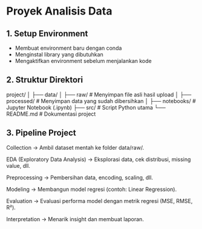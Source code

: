 # Proyek Analisis Data

## 1. Setup Environment
- Membuat environment baru dengan conda
- Menginstal library yang dibutuhkan
- Mengaktifkan environment sebelum menjalankan kode

## 2. Struktur Direktori
project/
│
├── data/
│ ├── raw/ # Menyimpan file asli hasil upload
│ ├── processed/ # Menyimpan data yang sudah dibersihkan
│
├── notebooks/ # Jupyter Notebook (.ipynb)
├── src/ # Script Python utama
└── README.md # Dokumentasi project

## 3. Pipeline Project

Collection → Ambil dataset mentah ke folder data/raw/.

EDA (Exploratory Data Analysis) → Eksplorasi data, cek distribusi, missing value, dll.

Preprocessing → Pembersihan data, encoding, scaling, dll.

Modeling → Membangun model regresi (contoh: Linear Regression).

Evaluation → Evaluasi performa model dengan metrik regresi (MSE, RMSE, R²).

Interpretation → Menarik insight dan membuat laporan.
